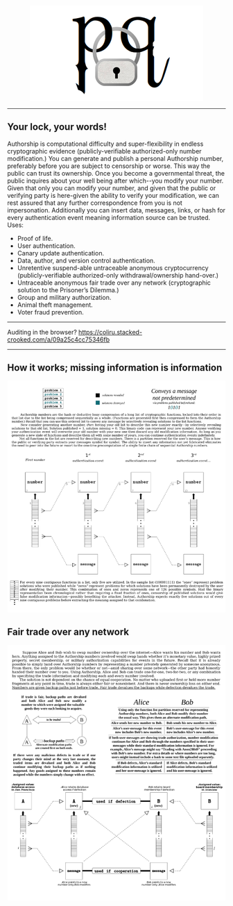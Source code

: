 <p align="center">
  <img src="https://github.com/compromise-evident/Authorship/blob/main/Graphic.png">
</p>

-------------------------------------------------------------------------------
## Your lock, your words!

Authorship is computational difficulty and super-flexibility in endless
cryptographic evidence (publicly-verifiable authorized-only number modification.)
You can generate and publish a personal Authorship number, preferably before you
are subject to censorship or worse. This way the public can trust its ownership.
Once you become a governmental threat, the public inquires about your well being
after which--you modify your number. Given that only you can modify your number,
and given that the public or verifying party is here-given the ability to verify
your modification,  we can rest assured that any further correspondence from you
is not impersonation. Additionally you can insert data, messages, links, or hash
for every authentication event meaning information source can be trusted. Uses:

 * Proof of life.
 * User authentication.
 * Canary update authentication.
 * Data, author, and version control authentication.
 * Unretentive suspend-able untraceable anonymous cryptocurrency
   (publicly-verifiable authorized-only withdrawal/ownership hand-over.)
 * Untraceable anonymous fair trade over any network
   (cryptographic solution to the Prisoner’s Dilemma.)
 * Group and military authorization.
 * Animal theft management.
 * Voter fraud prevention.

------------------------------------------------------------------------------
Auditing in the browser? https://coliru.stacked-crooked.com/a/09a25c4cc75346fb

------------------------------------------------------------------------------

## How it works; missing information is information

![](https://github.com/compromise-evident/Authorship/blob/main/DocumentationSnippet.png)

## Fair trade over any network

![](https://github.com/compromise-evident/Authorship/blob/main/FairTradeSnippet.png)
